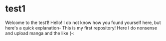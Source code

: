 # test1
Welcome to the test1! Hello! I do not know how you found yourself here, but here's a quick explanation- This is my first repository! Here I do nonsense and upload manga and the like (-:
